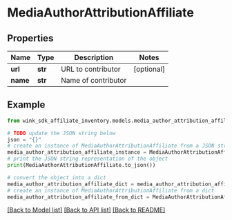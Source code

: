 # MediaAuthorAttributionAffiliate


## Properties

Name | Type | Description | Notes
------------ | ------------- | ------------- | -------------
**url** | **str** | URL to contributor | [optional] 
**name** | **str** | Name of contributor | 

## Example

```python
from wink_sdk_affiliate_inventory.models.media_author_attribution_affiliate import MediaAuthorAttributionAffiliate

# TODO update the JSON string below
json = "{}"
# create an instance of MediaAuthorAttributionAffiliate from a JSON string
media_author_attribution_affiliate_instance = MediaAuthorAttributionAffiliate.from_json(json)
# print the JSON string representation of the object
print(MediaAuthorAttributionAffiliate.to_json())

# convert the object into a dict
media_author_attribution_affiliate_dict = media_author_attribution_affiliate_instance.to_dict()
# create an instance of MediaAuthorAttributionAffiliate from a dict
media_author_attribution_affiliate_from_dict = MediaAuthorAttributionAffiliate.from_dict(media_author_attribution_affiliate_dict)
```
[[Back to Model list]](../README.md#documentation-for-models) [[Back to API list]](../README.md#documentation-for-api-endpoints) [[Back to README]](../README.md)



